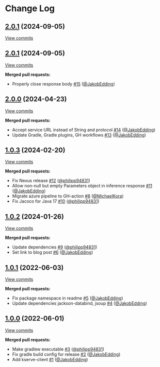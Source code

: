 # Change Log

## [2.0.1](https://github.com/bakdata/kserve-client/tree/2.0.1) (2024-09-05)
[View commits](https://github.com/bakdata/kserve-client/compare/2.0.1...2.0.1)


## [2.0.1](https://github.com/bakdata/kserve-client/tree/2.0.1) (2024-09-05)
[View commits](https://github.com/bakdata/kserve-client/compare/2.0.0...2.0.1)

**Merged pull requests:**

- Properly close response body [\#15](https://github.com/bakdata/kserve-client/pull/15) ([@JakobEdding](https://github.com/JakobEdding))

## [2.0.0](https://github.com/bakdata/kserve-client/tree/2.0.0) (2024-04-23)
[View commits](https://github.com/bakdata/kserve-client/compare/1.0.3...2.0.0)

**Merged pull requests:**

- Accept service URL instead of String and protocol [\#14](https://github.com/bakdata/kserve-client/pull/14) ([@JakobEdding](https://github.com/JakobEdding))
- Update Gradle, Gradle plugins, GH workflows [\#13](https://github.com/bakdata/kserve-client/pull/13) ([@JakobEdding](https://github.com/JakobEdding))

## [1.0.3](https://github.com/bakdata/kserve-client/tree/1.0.3) (2024-02-20)
[View commits](https://github.com/bakdata/kserve-client/compare/1.0.2...1.0.3)

**Merged pull requests:**

- Fix Nexus release [\#12](https://github.com/bakdata/kserve-client/pull/12) ([@philipp94831](https://github.com/philipp94831))
- Allow non\-null but empty Parameters object in inference response [\#11](https://github.com/bakdata/kserve-client/pull/11) ([@JakobEdding](https://github.com/JakobEdding))
- Migrate azure pipeline to GH\-action [\#8](https://github.com/bakdata/kserve-client/pull/8) ([@MichaelKora](https://github.com/MichaelKora))
- Fix Jacoco for Java 17 [\#10](https://github.com/bakdata/kserve-client/pull/10) ([@philipp94831](https://github.com/philipp94831))

## [1.0.2](https://github.com/bakdata/kserve-client/tree/1.0.2) (2024-01-26)
[View commits](https://github.com/bakdata/kserve-client/compare/1.0.1...1.0.2)

**Merged pull requests:**

- Update dependencies [\#9](https://github.com/bakdata/kserve-client/pull/9) ([@philipp94831](https://github.com/philipp94831))
- Set link to blog post [\#6](https://github.com/bakdata/kserve-client/pull/6) ([@JakobEdding](https://github.com/JakobEdding))

## [1.0.1](https://github.com/bakdata/kserve-client/tree/1.0.1) (2022-06-03)
[View commits](https://github.com/bakdata/kserve-client/compare/1.0.0...1.0.1)

**Merged pull requests:**

- Fix package namespace in readme [\#5](https://github.com/bakdata/kserve-client/pull/5) ([@JakobEdding](https://github.com/JakobEdding))
- Update dependencies jackson\-databind, jsoup [\#4](https://github.com/bakdata/kserve-client/pull/4) ([@JakobEdding](https://github.com/JakobEdding))

## [1.0.0](https://github.com/bakdata/kserve-client/tree/1.0.0) (2022-06-01)
[View commits](https://github.com/bakdata/kserve-client/compare/c473888baa1173f779b244cd7d5ebd53dff1a0c7...1.0.0)

**Merged pull requests:**

- Make gradlew executable [\#3](https://github.com/bakdata/kserve-client/pull/3) ([@philipp94831](https://github.com/philipp94831))
- Fix gradle build config for release [\#2](https://github.com/bakdata/kserve-client/pull/2) ([@JakobEdding](https://github.com/JakobEdding))
- Add kserve\-client [\#1](https://github.com/bakdata/kserve-client/pull/1) ([@JakobEdding](https://github.com/JakobEdding))

